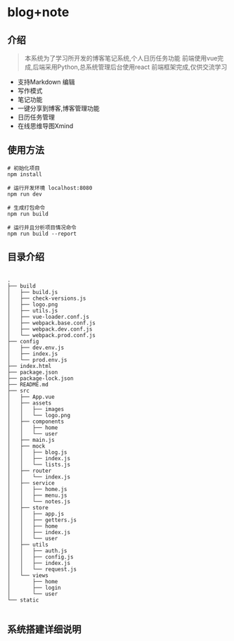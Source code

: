 # blog+note

## 介绍 
> 本系统为了学习所开发的博客笔记系统,个人日历任务功能 前端使用vue完成,后端采用Python,总系统管理后台使用react 前端框架完成,仅供交流学习

* 支持Markdown 编辑
* 写作模式 
* 笔记功能
* 一键分享到博客,博客管理功能
* 日历任务管理
* 在线思维导图Xmind 



## 使用方法

``` 
# 初始化项目
npm install

# 运行开发环境 localhost:8080
npm run dev

# 生成打包命令
npm run build

# 运行并且分析项目情况命令
npm run build --report
```


## 目录介绍
```

.
├── build
│   ├── build.js
│   ├── check-versions.js
│   ├── logo.png
│   ├── utils.js
│   ├── vue-loader.conf.js
│   ├── webpack.base.conf.js
│   ├── webpack.dev.conf.js
│   └── webpack.prod.conf.js
├── config
│   ├── dev.env.js
│   ├── index.js
│   └── prod.env.js
├── index.html
├── package.json
├── package-lock.json
├── README.md
├── src 
│   ├── App.vue
│   ├── assets
│   │   ├── images
│   │   └── logo.png
│   ├── components
│   │   ├── home
│   │   └── user
│   ├── main.js
│   ├── mock
│   │   ├── blog.js
│   │   ├── index.js
│   │   └── lists.js
│   ├── router
│   │   └── index.js
│   ├── service
│   │   ├── home.js
│   │   ├── menu.js
│   │   └── notes.js
│   ├── store
│   │   ├── app.js
│   │   ├── getters.js
│   │   ├── home
│   │   ├── index.js
│   │   └── user
│   ├── utils
│   │   ├── auth.js
│   │   ├── config.js
│   │   ├── index.js
│   │   └── request.js
│   └── views
│       ├── home
│       ├── login
│       └── user
└── static


```


## 系统搭建详细说明
```


```
